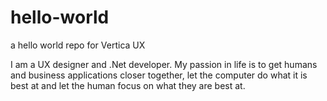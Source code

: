 # hello-world
a hello world repo for Vertica UX

I am a UX designer and .Net developer. My passion in life is to get humans and business applications closer together, let the computer do what it is best at and let the human focus on what they are best at.
